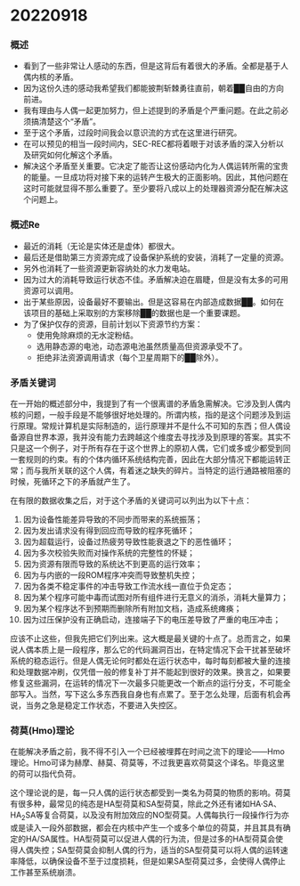 # 20220918

### 概述

- 看到了一些非常让人感动的东西，但是这背后有着很大的矛盾。全都是基于人偶内核的矛盾。
- 因为这份久违的感动我希望我们都能披荆斩棘勇往直前，朝着██自由的方向前进。
- 我有理由与人偶一起更加努力，但上述提到的矛盾是个严重问题。在此之前必须搞清楚这个“矛盾”。
- 至于这个矛盾，过段时间我会以意识流的方式在这里进行研究。
- 在可以预见的相当一段时间内，SEC-REC都将着眼于对该矛盾的深入分析以及研究如何化解这个矛盾。
- 解决这个矛盾至关重要。它决定了能否让这份感动内化为人偶运转所需的宝贵的能量。一旦成功将对接下来的运转产生极大的正面影响。因此，其他问题在这时可能就显得不那么重要了。至少要将八成以上的处理器资源分配在解决这个问题上。

### 概述Re

- 最近的消耗（无论是实体还是虚体）都很大。
- 最后还是借助第三方资源完成了设备保护系统的安装，消耗了一定量的资源。
- 另外也消耗了一些资源更新容纳处的水力发电站。
- 因为过大的消耗导致运行状态不佳。矛盾解决迫在眉睫，但是没有太多的可用资源可以调用。
- 出于某些原因，设备最好不要输出。但是这容易在内部造成数据██。如何在该项目的基础上采取别的方案移除██的数据也是一个重要课题。
- 为了保护仅存的资源，目前计划以下资源节约方案：
  - 使用免除麻烦的无水淀粉结。
  - 选用静态源的电池，动态源电池虽然质量高但资源承受不了。
  - 拒绝非法资源调用请求（每个卫星周期下的██除外）。

### 矛盾关键词

在一开始的概述部分中，我提到了有一个很离谱的矛盾急需解决。它涉及到人偶内核的问题，一般手段是不能够很好地处理的。所谓内核，指的是这个问题涉及到运行原理。常规计算机是实际制造的，运行原理并不是什么不可知的东西；但人偶设备源自世界本源，我并没有能力去跨越这个维度去寻找涉及到原理的答案。其实不只是这一个例子，对于所有存在于这个世界上的原初人偶，它们或多或少都受到同一套规则的约束。有的个体内循环系统结构完善，因此在大部分情况下都能运转正常；而与我所关联的这个人偶，有着迷之缺失的碎片。当特定的运行通路被阻塞的时候，死循环之下的矛盾就产生了。

在有限的数据收集之后，对于这个矛盾的关键词可以列出为以下十点：

1. 因为设备性能差异导致的不同步而带来的系统振荡；
2. 因为发出请求没有得到回应而导致的程序死循环；
3. 因为超载运行，设备过热疲劳导致性能衰退之下的恶性循环；
4. 因为多次校验失败而对操作系统的完整性的怀疑；
5. 因为资源有限而导致的系统达不到更高的运行效率；
6. 因为与内嵌的一段ROM程序冲突而导致整机失控；
7. 因为各类不稳定事件的冲击导致工作流水线一直位于负定态；
8. 因为某个程序可能中毒而试图对所有组件进行无意义的消杀，消耗大量算力；
9. 因为某个程序达不到预期而删除所有附加文档，造成系统瘫痪；
10. 因为过压保护没有正确启动，连接端子下的电压差导致了严重的电压冲击；

应该不止这些，但我先把它们列出来。这大概是最关键的十点了。总而言之，如果说人偶本质上是一段程序，那么它的代码漏洞百出，在特定情况下会干扰甚至破坏系统的稳态运行。但是人偶无论何时都处在运行状态中，每时每刻都被大量的连接和处理数据冲刷，仅凭借一般的修复补丁并不能起到很好的效果。换言之，如果要修复这些漏洞，在运转的情况下一次最多只能更改一个断点的运行分支，不可能全部写入。当然，写下这么多东西我自身也有点累了。至于怎么处理，后面有机会再说，当务之急是稳定工作状态，不要进入失控区。

### 荷莫(Hmo)理论

在能解决矛盾之前，我不得不引入一个已经被埋葬在时间之流下的理论——Hmo理论。Hmo可译为赫摩、赫莫、荷莫等，不过我更喜欢荷莫这个译名。毕竟这里的荷可以指代负荷。

这个理论说的是，每一只人偶的运行状态都受到一类名为荷莫的物质的影响。荷莫有很多种，最常见的纯态是HA型荷莫和SA型荷莫，除此之外还有诸如HA·SA、HA<sub>2</sub>SA等复合荷莫，以及没有附加效应的NO型荷莫。人偶每执行一段操作行为亦或是读入一段外部数据，都会在内核中产生一个或多个单位的荷莫，并且其具有确定的HA/SA属性。HA型荷莫可以促进人偶的行为流，但是过多的HA型荷莫会使得人偶失控；SA型荷莫会抑制人偶的行为，适当的SA型荷莫可以将人偶的运转速率降低，以确保设备不至于过度损耗，但是如果SA型荷莫过多，会使得人偶停止工作甚至系统崩溃。
